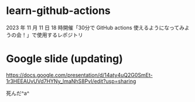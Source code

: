 # learn-github-actions
2023 年 11 月 11 日 18 時開催「30分で GitHub actions 使えるようになってみようの会！」で使用するレポジトリ

# Google slide (updating)
https://docs.google.com/presentation/d/14aty4uQ2G0SmEt-1r3HEEAUvUVd7HYNy_lmaNhS8PvI/edit?usp=sharing



死んだ^a^
